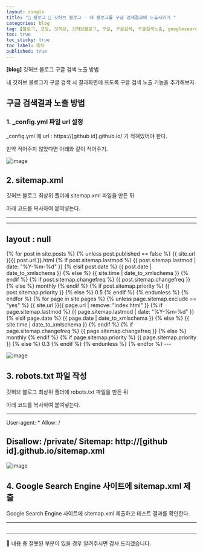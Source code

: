 ```yaml
---
layout: single
title: "📝 블로그 📝 깃허브 블로그 - 내 블로그를 구글 검색결과에 노출시키기 "
categories: blog
tag: [블로그, 코딩, 깃허브, 깃허브블로그, 구글, 구글검색, 구글검색노출, googlesearch]
toc: true
toc_sticky: true
toc_label: 목차
published: true
---
```


**[blog]** 깃허브 블로그 구글 검색 노출 방법

내 깃허브 블로그가 구글 검색 시 결과화면에 뜨도록 구글 검색 노출 기능을 추가해보자.


## 구글 검색결과 노출 방법

### 1. _config.yml 파일 url 설정

_config.yml 에 url : https://[github id].github.io/ 가 적혀있어야 한다.

만약 적어주지 않았다면 아래와 같이 적어주기.

![image](https://user-images.githubusercontent.com/112684409/223648468-8ceb795b-3c4a-4249-b543-b8cc32d34d12.png)



## 2. sitemap.xml 

깃허브 블로그 최상위 폴더에 sitemap.xml 파일을 만든 뒤

아래 코드를 복사하여 붙여넣는다.

---
---
layout : null
---
<?xml version="1.0" encoding="UTF-8"?>
<urlset xmlns="http://www.sitemaps.org/schemas/sitemap/0.9">
  {% for post in site.posts %}
    {% unless post.published == false %}
    <url>
      <loc>{{ site.url }}{{ post.url }}.html</loc>
      {% if post.sitemap.lastmod %}
        <lastmod>{{ post.sitemap.lastmod | date: "%Y-%m-%d" }}</lastmod>
      {% elsif post.date %}
        <lastmod>{{ post.date | date_to_xmlschema }}</lastmod>
      {% else %}
        <lastmod>{{ site.time | date_to_xmlschema }}</lastmod>
      {% endif %}
      {% if post.sitemap.changefreq %}
        <changefreq>{{ post.sitemap.changefreq }}</changefreq>
      {% else %}
        <changefreq>monthly</changefreq>
      {% endif %}
      {% if post.sitemap.priority %}
        <priority>{{ post.sitemap.priority }}</priority>
      {% else %}
        <priority>0.5</priority>
      {% endif %}
    </url>
    {% endunless %}
  {% endfor %}
  {% for page in site.pages %}
    {% unless page.sitemap.exclude == "yes" %}
    <url>
      <loc>{{ site.url }}{{ page.url | remove: "index.html" }}</loc>
      {% if page.sitemap.lastmod %}
        <lastmod>{{ page.sitemap.lastmod | date: "%Y-%m-%d" }}</lastmod>
      {% elsif page.date %}
        <lastmod>{{ page.date | date_to_xmlschema }}</lastmod>
      {% else %}
        <lastmod>{{ site.time | date_to_xmlschema }}</lastmod>
      {% endif %}
      {% if page.sitemap.changefreq %}
        <changefreq>{{ page.sitemap.changefreq }}</changefreq>
      {% else %}
        <changefreq>monthly</changefreq>
      {% endif %}
      {% if page.sitemap.priority %}
        <priority>{{ page.sitemap.priority }}</priority>
      {% else %}
        <priority>0.3</priority>
      {% endif %}
    </url>
    {% endunless %}
  {% endfor %}
</urlset>
---

![image](https://user-images.githubusercontent.com/112684409/223649648-25430b43-4cbd-41fd-9d79-0cd774e5aba7.png)



## 3. robots.txt 파일 작성

깃허브 블로그 최상위 폴더에 robots.txt 파일을 만든 뒤

아래 코드를 복사하여 붙여넣는다.


---
User-agent: *
Allow: /

Disallow: /private/
Sitemap: http://[github id].github.io/sitemap.xml
---

![image](https://user-images.githubusercontent.com/112684409/223649522-201c800c-2f7b-4673-95a7-3d46c1fea346.png)



## 4. Google Search Engine 사이트에 sitemap.xml 제출

Google Search Engine 사이트에 sitemap.xml 제출하고 테스트 결과를 확인한다.





-----------------------------------------------


## 



-----------------------------------------------

🙂 내용 중 잘못된 부분이 있을 경우 알려주시면 감사 드리겠습니다. 


